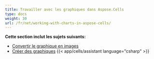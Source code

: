 ```yaml
---
title: Travailler avec les graphiques dans Aspose.Cells
type: docs
weight: 30
url: /fr/net/working-with-charts-in-aspose-cells/
---
```


 **Cette section inclut les sujets suivants:** 
- [Convertir le graphique en images](/cells/fr/net/convert-chart-to-images/)
- [Créer des graphiques](/cells/fr/net/create-charts/)
{{< app/cells/assistant language="csharp" >}}
